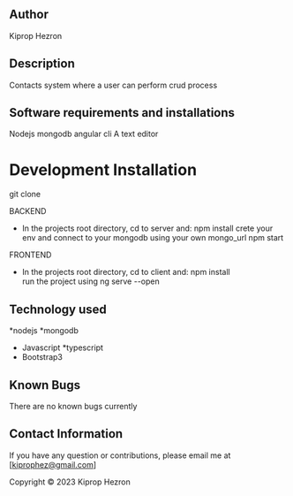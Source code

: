 
## Author
Kiprop  Hezron

## Description
Contacts system where a user can perform crud process



## Software requirements and installations
Nodejs
mongodb
angular cli
A text editor


# Development Installation
git clone

BACKEND
* In the projects root directory, cd to server and:
npm install
crete your env and connect to your mongodb using your own mongo_url
npm start

FRONTEND
 * In the projects root directory, cd to client and:
npm install   
run the project using ng serve --open


## Technology used
*nodejs
*mongodb
* Javascript
*typescript
* Bootstrap3

## Known Bugs
There are no known bugs currently 
## Contact Information
If you have any question or contributions, please email me at [kiprophez@gmail.com]



Copyright &#169; 2023 Kiprop Hezron